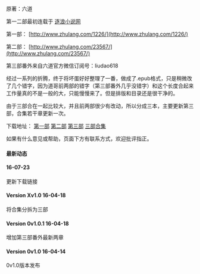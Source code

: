 原著：六道

第一二部最初连载于 [逐浪小说网](http://www.zhulang.com/)

第一部： [](http://www.zhulang.com/1226/)[http://www.zhulang.com/1226/](http://www.zhulang.com/1226/)

第二部： [](http://www.zhulang.com/23567/)[http://www.zhulang.com/23567/](http://www.zhulang.com/23567/)

第三部番外来自六道官方微信订阅号：liudao618

经过一系列的折腾，终于将坏蛋好好整理了一番，做成了.epub格式，只是稍微改了几个错字，因为道哥前两部的错字（第三部番外几乎没错字）和这个长度合起来工作量真的不是一般的大，只能慢慢来了。但是排版和目录还是很干净的。

由于三部合在一起比较大，并且前两部很少有改动，所以分成三本，主要更新第三部，合集若干章更新一次。

下载地址： [第一部](http://download.lopedever.com/epub/坏蛋1v1.0.epub) [第二部](http://download.lopedever.com/epub/坏蛋2v1.0.epub) [第三部](http://download.lopedever.com/epub/坏蛋3v1.0.epub) [三部合集](http://download.lopedever.com/epub/坏蛋0v1.0.1.epub)

如果有什么意见或帮助，页面下方有联系方式，欢迎批评指正。

#### 最新动态

#### 16-07-23

更新下载链接

#### Version Xv1.0 16-04-18

将合集分拆为三部

#### Version 0v1.0.1 16-04-18

增加第三部番外最新两章

#### Version 0v1.0 16-04-14

0v1.0版本发布